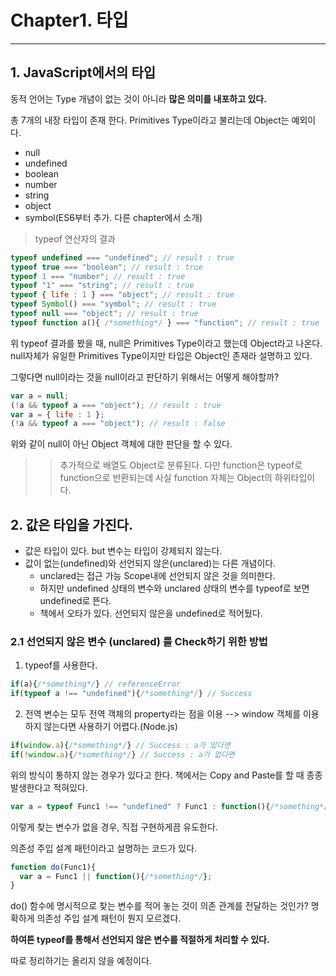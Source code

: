 # Chapter1. 타입
---

## 1. JavaScript에서의 타입
동적 언어는 Type 개념이 없는 것이 아니라 **많은 의미를 내포하고 있다.**

총 7개의 내장 타입이 존재 한다. Primitives Type이라고 불리는데 Object는 예외이다.
- null
- undefined
- boolean
- number
- string
- object
- symbol(ES6부터 추가. 다른 chapter에서 소개)

> typeof 연산자의 결과
~~~javascript
typeof undefined === "undefined"; // result : true
typeof true === "boolean"; // result : true
typeof 1 === "number"; // result : true
typeof "1" === "string"; // result : true
typeof { life : 1 } === "object"; // result : true
typeof Symbol() === "symbol"; // result : true
typeof null === "object"; // result : true
typeof function a(){ /*something*/ } === "function"; // result : true
~~~

위 typeof 결과를 봤을 때, null은 Primitives Type이라고 했는데 Object라고 나온다.
null자체가 유일한 Primitives Type이지만 타입은 Object인 존재라 설명하고 있다.

그렇다면 null이라는 것을 null이라고 판단하기 위해서는 어떻게 해야할까?
~~~javascript
var a = null;
(!a && typeof a === "object"); // result : true
var a = { life : 1 };
(!a && typeof a === "object"); // result : false
~~~
위와 같이 null이 아닌 Object 객체에 대한 판단을 할 수 있다.

>> 추가적으로 배열도 Object로 분류된다. 다만 function은 typeof로 function으로 반환되는데 
>> 사실 function 자체는 Object의 하위타입이다.


## 2. 값은 타입을 가진다.

- 값은 타입이 있다. but 변수는 타입이 강제되지 않는다.
- 값이 없는(undefined)와 선언되지 않은(unclared)는 다른 개념이다.
  - unclared는 접근 가능 Scope내에 선언되지 않은 것을 의미한다.
  - 하지만 undefined 상태의 변수와 unclared 상태의 변수를 typeof로 보면 undefined로 뜬다.
  - 책에서 오타가 있다. 선언되지 않은을 undefined로 적어뒀다.
### 2.1 선언되지 않은 변수 (unclared) 를 Check하기 위한 방법
1. typeof를 사용한다.
~~~javascript
if(a){/*something*/} // referenceError 
if(typeof a !== "undefined"){/*something*/} // Success
~~~
2. 전역 변수는 모두 전역 객체의 property라는 점을 이용 --> window 객체를 이용하지 않는다면 사용하기 어렵다.(Node.js)
~~~javascript
if(window.a){/*something*/} // Success : a가 있다면
if(!window.a){/*something*/} // Success : a가 없다면
~~~

위의 방식이 통하지 않는 경우가 있다고 한다.
책에서는 Copy and Paste를 할 때 종종 발생한다고 적혀있다.
~~~javascript
var a = typeof Func1 !== "undefined" ? Func1 : function(){/*something*/};
~~~
이렇게 찾는 변수가 없을 경우, 직접 구현하게끔 유도한다.

의존성 주입 설계 패턴이라고 설명하는 코드가 있다.
~~~javascript
function do(Func1){
  var a = Func1 || function(){/*something*/};
}
~~~
do() 함수에 명시적으로 찾는 변수를 적어 놓는 것이 의존 관계를 전달하는 것인가?
명확하게 의존성 주입 설계 패턴이 뭔지 모르겠다.

**하여튼 typeof를 통해서 선언되지 않은 변수를 적절하게 처리할 수 있다.**

따로 정리하기는 올리지 않을 예정이다.


